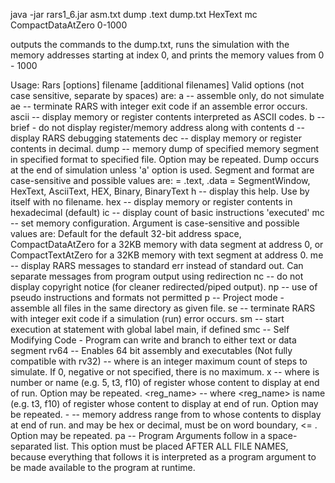 java -jar rars1_6.jar asm.txt dump .text dump.txt HexText mc CompactDataAtZero 0-1000

outputs the commands to the dump.txt, runs the simulation with the memory addresses starting at index 0, and prints the memory values from 0 - 1000


Usage:  Rars  [options] filename [additional filenames]
  Valid options (not case sensitive, separate by spaces) are:
      a  -- assemble only, do not simulate
  ae<n>  -- terminate RARS with integer exit code <n> if an assemble error occurs.
  ascii  -- display memory or register contents interpreted as ASCII codes.
      b  -- brief - do not display register/memory address along with contents
      d  -- display RARS debugging statements
    dec  -- display memory or register contents in decimal.
   dump <segment> <format> <file> -- memory dump of specified memory segment
            in specified format to specified file.  Option may be repeated.
            Dump occurs at the end of simulation unless 'a' option is used.
            Segment and format are case-sensitive and possible values are:
            <segment> = .text, .data
            <format> = SegmentWindow, HexText, AsciiText, HEX, Binary, BinaryText
      h  -- display this help.  Use by itself with no filename.
    hex  -- display memory or register contents in hexadecimal (default)
     ic  -- display count of basic instructions 'executed'
     mc <config>  -- set memory configuration.  Argument <config> is
            case-sensitive and possible values are: Default for the default
            32-bit address space, CompactDataAtZero for a 32KB memory with
            data segment at address 0, or CompactTextAtZero for a 32KB
            memory with text segment at address 0.
     me  -- display RARS messages to standard err instead of standard out. 
            Can separate messages from program output using redirection
     nc  -- do not display copyright notice (for cleaner redirected/piped output).
     np  -- use of pseudo instructions and formats not permitted
      p  -- Project mode - assemble all files in the same directory as given file.
  se<n>  -- terminate RARS with integer exit code <n> if a simulation (run) error occurs.
     sm  -- start execution at statement with global label main, if defined
    smc  -- Self Modifying Code - Program can write and branch to either text or data segment
    rv64 -- Enables 64 bit assembly and executables (Not fully compatible with rv32)
    <n>  -- where <n> is an integer maximum count of steps to simulate.
            If 0, negative or not specified, there is no maximum.
 x<reg>  -- where <reg> is number or name (e.g. 5, t3, f10) of register whose 
            content to display at end of run.  Option may be repeated.
<reg_name>  -- where <reg_name> is name (e.g. t3, f10) of register whose
            content to display at end of run.  Option may be repeated. 
<m>-<n>  -- memory address range from <m> to <n> whose contents to
            display at end of run. <m> and <n> may be hex or decimal,
            must be on word boundary, <m> <= <n>.  Option may be repeated.
     pa  -- Program Arguments follow in a space-separated list.  This
            option must be placed AFTER ALL FILE NAMES, because everything
            that follows it is interpreted as a program argument to be
            made available to the program at runtime.
